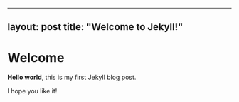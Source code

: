  
---
layout: post
title:  "Welcome to Jekyll!"
---

# Welcome

**Hello world**, this is my first Jekyll blog post.

I hope you like it!
